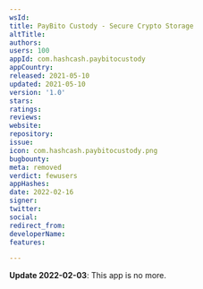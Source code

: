 ```yaml
---
wsId: 
title: PayBito Custody - Secure Crypto Storage
altTitle: 
authors: 
users: 100
appId: com.hashcash.paybitocustody
appCountry: 
released: 2021-05-10
updated: 2021-05-10
version: '1.0'
stars: 
ratings: 
reviews: 
website: 
repository: 
issue: 
icon: com.hashcash.paybitocustody.png
bugbounty: 
meta: removed
verdict: fewusers
appHashes: 
date: 2022-02-16
signer: 
twitter: 
social: 
redirect_from: 
developerName: 
features: 

---
```


**Update 2022-02-03**: This app is no more.
